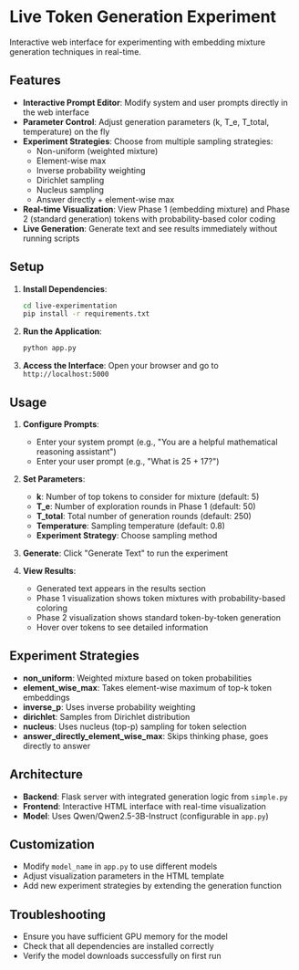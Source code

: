 # Live Token Generation Experiment

Interactive web interface for experimenting with embedding mixture generation techniques in real-time.

## Features

- **Interactive Prompt Editor**: Modify system and user prompts directly in the web interface
- **Parameter Control**: Adjust generation parameters (k, T_e, T_total, temperature) on the fly
- **Experiment Strategies**: Choose from multiple sampling strategies:
  - Non-uniform (weighted mixture)
  - Element-wise max
  - Inverse probability weighting
  - Dirichlet sampling
  - Nucleus sampling
  - Answer directly + element-wise max
- **Real-time Visualization**: View Phase 1 (embedding mixture) and Phase 2 (standard generation) tokens with probability-based color coding
- **Live Generation**: Generate text and see results immediately without running scripts

## Setup

1. **Install Dependencies**:
   ```bash
   cd live-experimentation
   pip install -r requirements.txt
   ```

2. **Run the Application**:
   ```bash
   python app.py
   ```

3. **Access the Interface**:
   Open your browser and go to `http://localhost:5000`

## Usage

1. **Configure Prompts**: 
   - Enter your system prompt (e.g., "You are a helpful mathematical reasoning assistant")
   - Enter your user prompt (e.g., "What is 25 + 17?")

2. **Set Parameters**:
   - **k**: Number of top tokens to consider for mixture (default: 5)
   - **T_e**: Number of exploration rounds in Phase 1 (default: 50)
   - **T_total**: Total number of generation rounds (default: 250)
   - **Temperature**: Sampling temperature (default: 0.8)
   - **Experiment Strategy**: Choose sampling method

3. **Generate**: Click "Generate Text" to run the experiment

4. **View Results**:
   - Generated text appears in the results section
   - Phase 1 visualization shows token mixtures with probability-based coloring
   - Phase 2 visualization shows standard token-by-token generation
   - Hover over tokens to see detailed information

## Experiment Strategies

- **non_uniform**: Weighted mixture based on token probabilities
- **element_wise_max**: Takes element-wise maximum of top-k token embeddings
- **inverse_p**: Uses inverse probability weighting
- **dirichlet**: Samples from Dirichlet distribution
- **nucleus**: Uses nucleus (top-p) sampling for token selection
- **answer_directly_element_wise_max**: Skips thinking phase, goes directly to answer

## Architecture

- **Backend**: Flask server with integrated generation logic from `simple.py`
- **Frontend**: Interactive HTML interface with real-time visualization
- **Model**: Uses Qwen/Qwen2.5-3B-Instruct (configurable in `app.py`)

## Customization

- Modify `model_name` in `app.py` to use different models
- Adjust visualization parameters in the HTML template
- Add new experiment strategies by extending the generation function

## Troubleshooting

- Ensure you have sufficient GPU memory for the model
- Check that all dependencies are installed correctly
- Verify the model downloads successfully on first run 